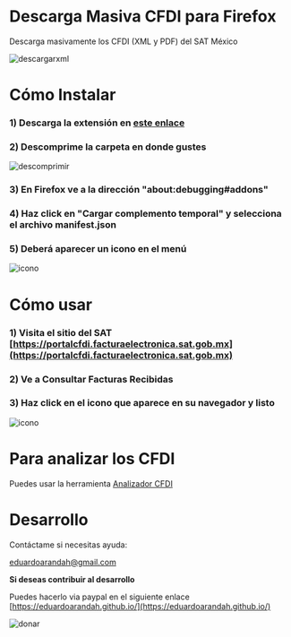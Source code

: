 # Descarga Masiva CFDI para Firefox

Descarga masivamente los CFDI (XML y PDF) del SAT México

![descargarxml](https://user-images.githubusercontent.com/4065733/38107780-1d87b470-3350-11e8-9faf-ef1413bf79a9.png)

# Cómo Instalar

### 1) Descarga la extensión en [este enlace](https://github.com/eduardoarandah/DescargaMasivaCFDIFirefox/archive/master.zip)

### 2) Descomprime la carpeta en donde gustes
![descomprimir](https://user-images.githubusercontent.com/4065733/38109729-58fbedd6-3356-11e8-845f-3e89237d15fd.png)

### 3) En Firefox ve a la dirección "about:debugging#addons"


### 4) Haz click en "Cargar complemento temporal" y selecciona el archivo manifest.json


### 5) Deberá aparecer un icono en el menú
![icono](https://user-images.githubusercontent.com/4065733/38120044-3aa6e368-3383-11e8-9067-511cc730a453.png)

# Cómo usar

### 1) Visita el sitio del SAT [https://portalcfdi.facturaelectronica.sat.gob.mx](https://portalcfdi.facturaelectronica.sat.gob.mx)
### 2) Ve a **Consultar Facturas Recibidas**
### 3) Haz click en el icono que aparece en su navegador y listo

![icono](https://user-images.githubusercontent.com/4065733/38109726-5899f7de-3356-11e8-8fed-04dfda6c5c77.png)

# Para analizar los CFDI

Puedes usar la herramienta [Analizador CFDI](https://github.com/eduardoarandah/AnalizadorCFDI)

# Desarrollo

Contáctame si necesitas ayuda: 

eduardoarandah@gmail.com

**Si deseas contribuir al desarrollo**

Puedes hacerlo via paypal en el siguiente enlace
[https://eduardoarandah.github.io/](https://eduardoarandah.github.io/)

![donar](https://user-images.githubusercontent.com/4065733/38109725-587af320-3356-11e8-941a-7215489a9286.png)


